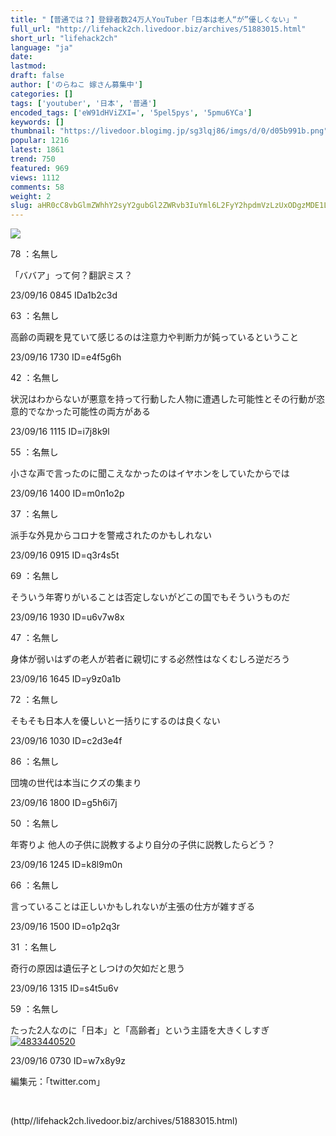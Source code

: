 ```yaml
---
title: "【普通では？】登録者数24万人YouTuber「日本は老人“が”優しくない」"
full_url: "http://lifehack2ch.livedoor.biz/archives/51883015.html"
short_url: "lifehack2ch"
language: "ja"
date: 
lastmod: 
draft: false
author: ['のらねこ 嫁さん募集中']
categories: []
tags: ['youtuber', '日本', '普通']
encoded_tags: ['eW91dHViZXI=', '5pel5pys', '5pmu6YCa']
keywords: []
thumbnail: "https://livedoor.blogimg.jp/sg3lqj86/imgs/d/0/d05b991b.png"
popular: 1216
latest: 1861
trend: 750
featured: 969
views: 1112
comments: 58
weight: 2
slug: aHR0cC8vbGlmZWhhY2syY2gubGl2ZWRvb3IuYml6L2FyY2hpdmVzLzUxODgzMDE1Lmh0bWw=
---
```


![](https://livedoor.blogimg.jp/sg3lqj86/imgs/d/0/d05b991b.png)

<div> <p></p> <p class='t_name'>78 ：名無し</p> <p class='r4'>「ババア」って何？翻訳ミス？ </p><p>23/09/16 0845 IDa1b2c3d</p> <p class='t_name'>63 ：名無し</p> <p class='r4'>高齢の両親を見ていて感じるのは注意力や判断力が鈍っているということ </p><p>23/09/16 1730 ID=e4f5g6h</p> <p class='t_name'>42 ：名無し</p> <p class='r4'>状況はわからないが悪意を持って行動した人物に遭遇した可能性とその行動が恣意的でなかった可能性の両方がある </p><p>23/09/16 1115 ID=i7j8k9l</p> <p class='t_name'>55 ：名無し</p> <p class='r4'>小さな声で言ったのに聞こえなかったのはイヤホンをしていたからでは </p><p>23/09/16 1400 ID=m0n1o2p</p> <p class='t_name'>37 ：名無し</p> <p class='r4'>派手な外見からコロナを警戒されたのかもしれない </p><p>23/09/16 0915 ID=q3r4s5t</p> <p class='t_name'>69 ：名無し</p> <p class='r4'>そういう年寄りがいることは否定しないがどこの国でもそういうものだ </p><p>23/09/16 1930 ID=u6v7w8x</p> <p class='t_name'>47 ：名無し</p> <p class='r4'>身体が弱いはずの老人が若者に親切にする必然性はなくむしろ逆だろう </p><p>23/09/16 1645 ID=y9z0a1b</p> <p class='t_name'>72 ：名無し</p> <p class='r4'>そもそも日本人を優しいと一括りにするのは良くない </p><p>23/09/16 1030 ID=c2d3e4f</p> <p class='t_name'>86 ：名無し</p> <p class='r4'>団塊の世代は本当にクズの集まり </p><p>23/09/16 1800 ID=g5h6i7j</p> <p class='t_name'>50 ：名無し</p> <p class='r4'>年寄りよ 他人の子供に説教するより自分の子供に説教したらどう？ </p><p>23/09/16 1245 ID=k8l9m0n</p> <p class='t_name'>66 ：名無し</p> <p class='r4'>言っていることは正しいかもしれないが主張の仕方が雑すぎる </p><p>23/09/16 1500 ID=o1p2q3r</p> <p class='t_name'>31 ：名無し</p> <p class='r4'>奇行の原因は遺伝子としつけの欠如だと思う </p><p>23/09/16 1315 ID=s4t5u6v</p> <p class='t_name'>59 ：名無し</p> <p class='r2'>たった2人なのに「日本」と「高齢者」という主語を大きくしすぎ<a href='https//www.amazon.co.jp/dp/4833440520/?tag=nishiky24-22' target='_blank'><img src='https//m.media-amazon.com/images/I/41QjJ49J2lL._SL500_.jpg' alt='4833440520' border='0'></a> </p><p>23/09/16 0730 ID=w7x8y9z</p> <p class='p_url'>編集元：「twitter.com」</p> <br clear='all'></div>

(http//lifehack2ch.livedoor.biz/archives/51883015.html)

